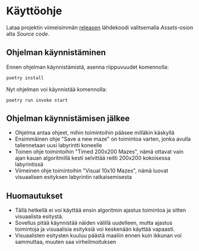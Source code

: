 # Käyttöohje

Lataa projektin viimeisimmän [releasen](https://github.com/Sippee/Labyrintin-Ratkoja/releases) lähdekoodi valitsemalla _Assets_-osion alta _Source code_.

## Ohjelman käynnistäminen

Ennen ohjelman käynnistämistä, asenna riippuvuudet komennolla:

```bash
poetry install
```

Nyt ohjelman voi käynnistää komennolla:

```
poetry run invoke start
```

## Ohjelman käynnistämisen jälkee
- Ohjelma antaa ohjeet, mihin toimintoihin pääsee milläkin käskyllä
- Ensimmäinen ohje "Save a new maze" on toimintoa varten, jonka avulla tallennetaan uusi labyrintti koneelle
- Toinen ohje toimintoihin "Timed 200x200 Mazes", nämä ottavat vain ajan kauan algoritmillä kesti selvittää reitti 200x200 kokoisessa labyrintissä
- Viimeinen ohje toimintoihin "Visual 10x10 Mazes", nämä luovat visuaalisen esityksen labyrintin ratkaisemisesta

## Huomautukset
- Tällä hetkellä ei voi käyttää ensin algoritmin ajastus toimintoa ja sitten visuaalista esitystä.  
 - Sovellus pitää käynnistää näiden välillä uudelleen, mutta ajastus toimintoja ja visuaalisia esityksiä voi keskenään käyttää vapaasti.  
- Visuaalisten esitysten kuuluu päästä maaliin ennen kuin ikkunan voi sammuttaa, muuten saa virheilmoituksen
